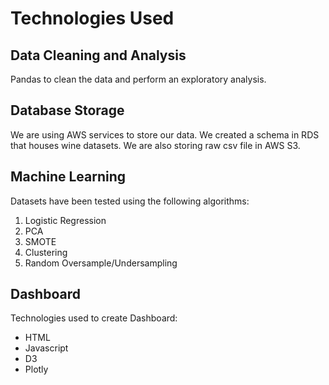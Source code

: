 # Technologies Used
## Data Cleaning and Analysis
Pandas to clean the data and perform an exploratory analysis.

## Database Storage
We are using AWS services to store our data. We created a schema in RDS that houses wine datasets. We are also storing raw csv file in AWS S3.

## Machine Learning
Datasets have been tested using the following algorithms:
1. Logistic Regression
2. PCA
3. SMOTE
4. Clustering
5. Random Oversample/Undersampling

## Dashboard
Technologies used to create Dashboard:
- HTML
- Javascript
- D3
- Plotly
